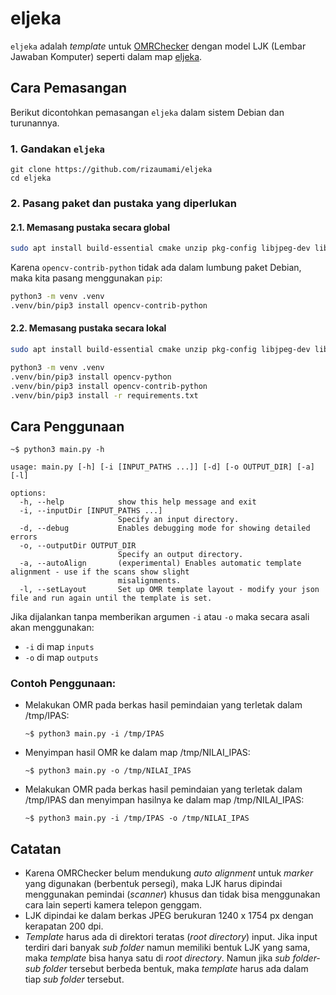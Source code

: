 # eljeka

`eljeka` adalah _template_ untuk  [OMRChecker](https://github.com/Udayraj123/OMRChecker) dengan model LJK (Lembar Jawaban Komputer) seperti dalam map [eljeka](samples/community/eljeka).

## Cara Pemasangan

Berikut dicontohkan pemasangan `eljeka` dalam sistem Debian dan turunannya.

### 1. Gandakan `eljeka`

   ```
   git clone https://github.com/rizaumami/eljeka
   cd eljeka
   ```

### 2. Pasang paket dan pustaka yang diperlukan

#### 2.1. Memasang pustaka secara global
```bash
sudo apt install build-essential cmake unzip pkg-config libjpeg-dev libpng-dev libtiff-dev libavcodec-dev libavformat-dev libswscale-dev libv4l-dev libatlas-base-dev gfortran python3-opencv python3-deepmerge python3-dotmap python3-jsonschema python3-matplotlib python3-numpy python3-pandas python3-rich python3-screeninfo
```

Karena `opencv-contrib-python` tidak ada dalam lumbung paket Debian, maka kita pasang menggunakan `pip`:

```bash
python3 -m venv .venv
.venv/bin/pip3 install opencv-contrib-python
```

#### 2.2. Memasang pustaka secara lokal

```bash
sudo apt install build-essential cmake unzip pkg-config libjpeg-dev libpng-dev libtiff-dev libavcodec-dev libavformat-dev libswscale-dev libv4l-dev libatlas-base-dev gfortran
```

```bash
python3 -m venv .venv
.venv/bin/pip3 install opencv-python
.venv/bin/pip3 install opencv-contrib-python
.venv/bin/pip3 install -r requirements.txt
```

## Cara Penggunaan

```
~$ python3 main.py -h

usage: main.py [-h] [-i [INPUT_PATHS ...]] [-d] [-o OUTPUT_DIR] [-a] [-l]

options:
  -h, --help            show this help message and exit
  -i, --inputDir [INPUT_PATHS ...]
                        Specify an input directory.
  -d, --debug           Enables debugging mode for showing detailed errors
  -o, --outputDir OUTPUT_DIR
                        Specify an output directory.
  -a, --autoAlign       (experimental) Enables automatic template alignment - use if the scans show slight
                        misalignments.
  -l, --setLayout       Set up OMR template layout - modify your json file and run again until the template is set.
```

Jika dijalankan tanpa memberikan argumen `-i` atau `-o` maka secara asali akan menggunakan:
- `-i` di map `inputs`
- `-o` di map `outputs`

### Contoh Penggunaan:

- Melakukan OMR pada berkas hasil pemindaian yang terletak dalam /tmp/IPAS:

	```
	~$ python3 main.py -i /tmp/IPAS
	```

-  Menyimpan hasil OMR ke dalam map /tmp/NILAI_IPAS:

	```
    ~$ python3 main.py -o /tmp/NILAI_IPAS
	```

- Melakukan OMR pada berkas hasil pemindaian yang terletak dalam /tmp/IPAS dan menyimpan hasilnya ke dalam map /tmp/NILAI_IPAS:

	```
	~$ python3 main.py -i /tmp/IPAS -o /tmp/NILAI_IPAS
	```

## Catatan

- Karena OMRChecker belum mendukung _auto alignment_ untuk _marker_ yang digunakan (berbentuk persegi), maka LJK harus dipindai menggunakan pemindai (_scanner_) khusus dan tidak bisa menggunakan cara lain seperti kamera telepon genggam.
- LJK dipindai ke dalam berkas JPEG berukuran 1240 x 1754 px dengan kerapatan 200 dpi.
- _Template_ harus ada di direktori teratas (_root directory_) input. Jika input terdiri dari banyak _sub folder_ namun memiliki bentuk LJK yang sama, maka _template_ bisa hanya satu di _root directory_. Namun jika _sub folder-sub folder_ tersebut berbeda bentuk, maka _template_ harus ada dalam tiap _sub folder_ tersebut.